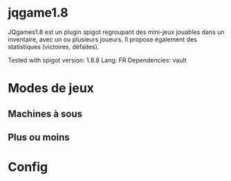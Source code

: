 # jqgame1.8

JQgames1.8 est un plugin spigot regroupant des mini-jeux jouables dans un inventaire, avec un ou plusieurs joueurs. Il propose également des statistiques (victoires, défaites).


Tested with spigot version: 1.8.8
Lang: FR
Dependencies: vault

# Modes de jeux

## Machines à sous

## Plus ou moins

# Config
